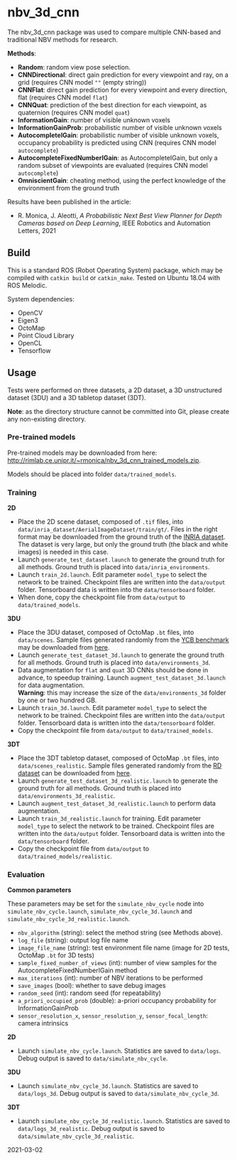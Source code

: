 nbv_3d_cnn
==========

The nbv_3d_cnn package was used to compare multiple CNN-based and traditional NBV methods for research.

**Methods**:

- **Random**: random view pose selection.
- **CNNDirectional**: direct gain prediction for every viewpoint and ray, on a grid (requires CNN model `""` (empty string))
- **CNNFlat**: direct gain prediction for every viewpoint and every direction, flat (requires CNN model `flat`)
- **CNNQuat**: prediction of the best direction for each viewpoint, as quaternion (requires CNN model `quat`)
- **InformationGain**: number of visible unknown voxels
- **InformationGainProb**: probabilistic number of visible unknown voxels
- **AutocompleteIGain**: probabilistic number of visible unknown voxels, occupancy probability is predicted using CNN (requires CNN model `autocomplete`)
- **AutocompleteFixedNumberIGain**: as AutocompleteIGain, but only a random subset of viewpoints are evaluated (requires CNN model `autocomplete`)
- **OmniscientGain**: cheating method, using the perfect knowledge of the environment from the ground truth

Results have been published in the article:

- R. Monica, J. Aleotti, _A Probabilistic Next Best View Planner for Depth Cameras based on Deep Learning_, IEEE Robotics and Automation Letters, 2021

Build
-----

This is a standard ROS (Robot Operating System) package, which may be compiled with `catkin build` or `catkin_make`.
Tested on Ubuntu 18.04 with ROS Melodic.

System dependencies:

- OpenCV
- Eigen3
- OctoMap
- Point Cloud Library
- OpenCL
- Tensorflow

Usage
-----

Tests were performed on three datasets, a 2D dataset, a 3D unstructured dataset (3DU) and a 3D tabletop dataset (3DT).

**Note**: as the directory structure cannot be committed into Git, please create any non-existing directory.

### Pre-trained models

Pre-trained models may be downloaded from here: <http://rimlab.ce.unipr.it/~rmonica/nbv_3d_cnn_trained_models.zip>.

Models should be placed into folder `data/trained_models`.

### Training

**2D**

- Place the 2D scene dataset, composed of `.tif` files, into `data/inria_dataset/AerialImageDataset/train/gt/`. Files in the right format may be downloaded from the ground truth of the [INRIA dataset](https://project.inria.fr/aerialimagelabeling/). The dataset is very large, but only the ground truth (the black and white images) is needed in this case.
- Launch `generate_test_dataset.launch` to generate the ground truth for all methods. Ground truth is placed into `data/inria_environments`.
- Launch `train_2d.launch`. Edit parameter `model_type` to select the network to be trained. Checkpoint files are written into the `data/output` folder. Tensorboard data is written into the `data/tensorboard` folder.
- When done, copy the checkpoint file from `data/output` to `data/trained_models`.

**3DU**

- Place the 3DU dataset, composed of OctoMap `.bt` files, into `data/scenes`. Sample files generated randomly from the [YCB benchmark](https://www.ycbbenchmarks.com/) may be downloaded from [here](http://rimlab.ce.unipr.it/~rmonica/nbv_3d_cnn_generated_scenes_3d.zip).
- Launch `generate_test_dataset_3d.launch` to generate the ground truth for all methods. Ground truth is placed into `data/environments_3d`.
- Data augmentation for `flat` and `quat` 3D CNNs should be done in advance, to speedup training. Launch `augment_test_dataset_3d.launch` for data augmentation.<br />**Warning**: this may increase the size of the `data/environments_3d` folder by one or two hundred GB.
- Launch `train_3d.launch`. Edit parameter `model_type` to select the network to be trained. Checkpoint files are written into the `data/output` folder. Tensorboard data is written into the `data/tensorboard` folder.
- Copy the checkpoint file from `data/output` to `data/trained_models`.

**3DT**

- Place the 3DT tabletop dataset, composed of OctoMap `.bt` files, into `data/scenes_realistic`. Sample files generated randomly from the [RD dataset](http://rimlab.ce.unipr.it/%7ermonica/grasping_rd_dataset.zip) can be downloaded from [here](http://rimlab.ce.unipr.it/~rmonica/nbv_3d_cnn_scenes_realistic.zip).
- Launch `generate_test_dataset_3d_realistic.launch` to generate the ground truth for all methods. Ground truth is placed into `data/environments_3d_realistic`.
- Launch `augment_test_dataset_3d_realistic.launch` to perform data augmentation.
- Launch `train_3d_realistic.launch` for training. Edit parameter `model_type` to select the network to be trained. Checkpoint files are written into the `data/output` folder. Tensorboard data is written into the `data/tensorboard` folder.
- Copy the checkpoint file from `data/output` to `data/trained_models/realistic`.

### Evaluation

**Common parameters**

These parameters may be set for the `simulate_nbv_cycle` node into `simulate_nbv_cycle.launch`, `simulate_nbv_cycle_3d.launch` and `simulate_nbv_cycle_3d_realistic.launch`.

- `nbv_algorithm` (string): select the method string (see Methods above).
- `log_file` (string): output log file name
- `image_file_name` (string): test environment file name (image for 2D tests, OctoMap `.bt` for 3D tests)
- `sample_fixed_number_of_views` (int): number of view samples for the AutocompleteFixedNumberIGain method
- `max_iterations` (int): number of NBV iterations to be performed
- `save_images` (bool): whether to save debug images
- `random_seed` (int): random seed (for repeatability)
- `a_priori_occupied_prob` (double): a-priori occupancy probability for InformationGainProb
- `sensor_resolution_x`, `sensor_resolution_y`, `sensor_focal_length`: camera intrinsics

**2D**

- Launch `simulate_nbv_cycle.launch`. Statistics are saved to `data/logs`. Debug output is saved to `data/simulate_nbv_cycle`.

**3DU**

- Launch `simulate_nbv_cycle_3d.launch`. Statistics are saved to `data/logs_3d`. Debug output is saved to `data/simulate_nbv_cycle_3d`.

**3DT**

- Launch `simulate_nbv_cycle_3d_realistic.launch`. Statistics are saved to `data/logs_3d_realistic`. Debug output is saved to `data/simulate_nbv_cycle_3d_realistic`.

2021-03-02
